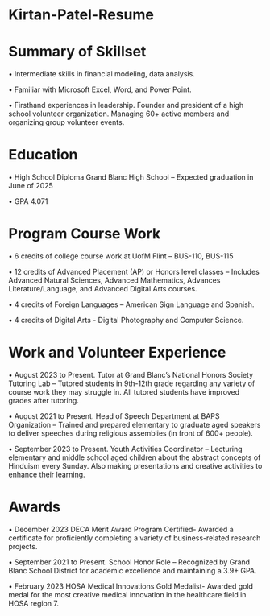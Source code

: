 # Kirtan-Patel-Resume
<h1>Summary of Skillset</h1> 
•	Intermediate skills in financial modeling, data analysis.

•	Familiar with Microsoft Excel, Word, and Power Point.

•	Firsthand experiences in leadership. Founder and president of a high school volunteer organization. Managing 60+ active members and organizing group volunteer events.

<h1>Education</h1> 
•	High School Diploma Grand Blanc High School – Expected graduation in June of 2025

•	GPA 4.071

<h1>Program Course Work</h1> 
•	6 credits of college course work at UofM Flint – BUS-110, BUS-115

•	12 credits of Advanced Placement (AP) or Honors level classes – Includes Advanced Natural Sciences, Advanced Mathematics, Advances Literature/Language, and Advanced Digital Arts courses.

•	4 credits of Foreign Languages – American Sign Language and Spanish.

•	4 credits of Digital Arts - Digital Photography and Computer Science.

<h1>Work and Volunteer Experience</h1> 
•	August 2023 to Present. Tutor at Grand Blanc’s National Honors Society Tutoring Lab – Tutored students in 9th-12th grade regarding any variety of course work they may struggle in. All tutored students have improved grades after tutoring.

•	August 2021 to Present. Head of Speech Department at BAPS Organization – Trained and prepared elementary to graduate aged speakers to deliver speeches during religious assemblies (in front of 600+ people).

•	September 2023 to Present. Youth Activities Coordinator – Lecturing elementary and middle school aged children about the abstract concepts of Hinduism every Sunday. Also making presentations and creative activities to enhance their learning.

<h1>Awards</h1> 
•	December 2023 DECA Merit Award Program Certified- Awarded a certificate for proficiently completing a variety of business-related research projects. 

•	September 2021 to Present. School Honor Role – Recognized by Grand Blanc School District for academic excellence and maintaining a 3.9+ GPA. 

•	February 2023 HOSA Medical Innovations Gold Medalist- Awarded gold medal for the most creative medical innovation in the healthcare field in HOSA region 7.
